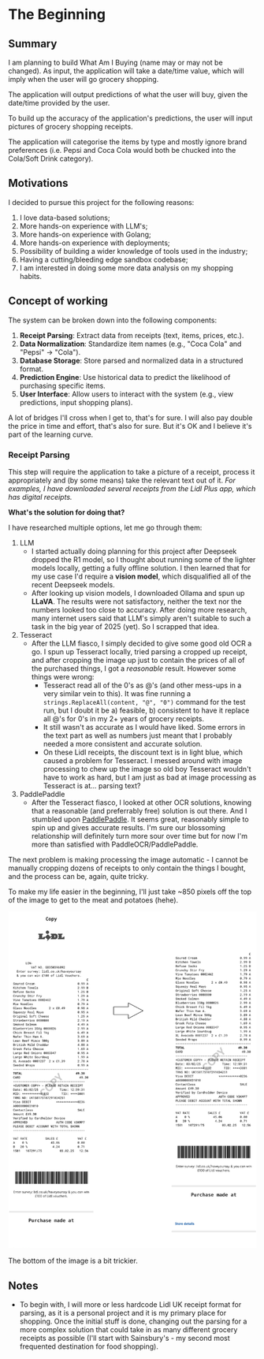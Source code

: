 # The Beginning

## Summary

I am planning to build What Am I Buying (name may or may not be changed). As input, the application will take a date/time value, which will imply when the user will go grocery shopping.

The application will output predictions of what the user will buy, given the date/time provided by the user.

To build up the accuracy of the application's predictions, the user will input pictures of grocery shopping receipts.

The application will categorise the items by type and mostly ignore brand preferences (i.e. Pepsi and Coca Cola would both be chucked into the Cola/Soft Drink category).

## Motivations

I decided to pursue this project for the following reasons:

1. I love data-based solutions;
2. More hands-on experience with LLM's;
3. More hands-on experience with Golang;
4. More hands-on experience with deployments;
5. Possibility of building a wider knowledge of tools used in the industry;
6. Having a cutting/bleeding edge sandbox codebase;
7. I am interested in doing some more data analysis on my shopping habits.

## Concept of working

The system can be broken down into the following components:

1. **Receipt Parsing**: Extract data from receipts (text, items, prices, etc.).
2. **Data Normalization**: Standardize item names (e.g., "Coca Cola" and "Pepsi" → "Cola").
3. **Database Storage**: Store parsed and normalized data in a structured format.
4. **Prediction Engine**: Use historical data to predict the likelihood of purchasing specific items.
5. **User Interface**: Allow users to interact with the system (e.g., view predictions, input shopping plans).

A lot of bridges I'll cross when I get to, that's for sure. I will also pay double the price in time and effort, that's also for sure. But it's OK and I believe it's part of the learning curve.

### Receipt Parsing

This step will require the application to take a picture of a receipt, process it appropriately and (by some means) take the relevant text out of it.
*For examples, I have downloaded several receipts from the Lidl Plus app, which has digital receipts.*

**What's the solution for doing that?**

I have researched multiple options, let me go through them:

1. LLM
    - I started actually doing planning for this project after Deepseek dropped the R1 model, so I thought about running some of the lighter models locally, getting a fully offline solution. I then learned that for my use case I'd require a **vision model**, which disqualified all of the recent Deepseek models.
    - After looking up vision models, I downloaded Ollama and spun up **LLaVA**. The results were not satisfactory, neither the text nor the numbers looked too close to accuracy. After doing more research, many internet users said that LLM's simply aren't suitable to such a task in the big year of 2025 (yet). So I scrapped that idea.
2. Tesseract
    - After the LLM fiasco, I simply decided to give some good old OCR a go. I spun up Tesseract locally, tried parsing a cropped up receipt, and after cropping the image up just to contain the prices of all of the purchased things, I got a *reasonable* result. However some things were wrong:
        - Tesseract read all of the 0's as @'s (and other mess-ups in a very similar vein to this). It was fine running a `strings.ReplaceAll(content, "@", "0")` command for the test run, but I doubt it be a) feasible, b) consistent to have it replace all @'s for 0's in my 2+ years of grocery receipts.
        - It still wasn't as accurate as I would have liked. Some errors in the text part as well as numbers just meant that I probably needed a more consistent and accurate solution.
        - On these Lidl receipts, the discount text is in light blue, which caused a problem for Tesseract. I messed around with image processing to chew up the image so old boy Tesseract wouldn't have to work as hard, but I am just as bad at image processing as Tesseract is at... parsing text?
3. PaddlePaddle
    - After the Tesseract fiasco, I looked at other OCR solutions, knowing that a reasonable (and preferrably free) solution is out there. And I stumbled upon [PaddlePaddle](https://paddlepaddle.github.io/PaddleOCR/latest/en/index.html). It seems great, reasonably simple to spin up and gives accurate results. I'm sure our blossoming relationship will definitely turn more sour over time but for now I'm more than satisfied with PaddleOCR/PaddlePaddle.

The next problem is making processing the image automatic - I cannot be manually cropping dozens of receipts to only contain the things I bought, and the process can be, again, quite tricky.

To make my life easier in the beginning, I'll just take ~850 pixels off the top of the image to get to the meat and potatoes (hehe).

![Cropping the top off the receipt](./images/top_cropping.png)

The bottom of the image is a bit trickier.

## Notes

- To begin with, I will more or less hardcode Lidl UK receipt format for parsing, as it is a personal project and it is my primary place for shopping. Once the initial stuff is done, changing out the parsing for a more complex solution that could take in as many different grocery receipts as possible (I'll start with Sainsbury's - my second most frequented destination for food shopping).
